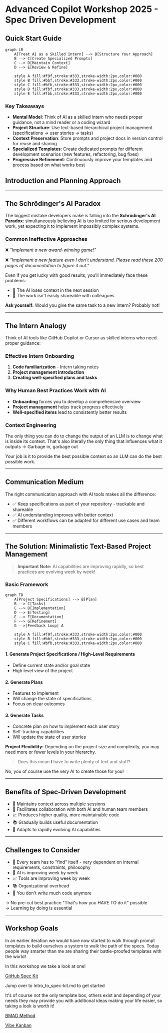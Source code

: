 # Advanced Copilot Workshop 2025 - Spec Driven Development


## Quick Start Guide

```mermaid
graph LR
    A[Treat AI as a Skilled Intern] --> B[Structure Your Approach]
    B --> C[Create Specialized Prompts]
    C --> D[Maintain Context]
    D --> E[Review & Refine]
    
    style A fill:#f9f,stroke:#333,stroke-width:2px,color:#000
    style B fill:#bbf,stroke:#333,stroke-width:2px,color:#000
    style C fill:#bfb,stroke:#333,stroke-width:2px,color:#000
    style D fill:#fbf,stroke:#333,stroke-width:2px,color:#000
    style E fill:#fbb,stroke:#333,stroke-width:2px,color:#000
```

### Key Takeaways
- **Mental Model**: Think of AI as a skilled intern who needs proper guidance, not a mind reader or a coding wizard
- **Project Structure**: Use text-based hierarchical project management (specifications → user stories → tasks)
- **Context Preservation**: Store prompts and project docs in version control for reuse and sharing
- **Specialized Templates**: Create dedicated prompts for different development scenarios (new features, refactoring, bug fixes)
- **Progressive Refinement**: Continuously improve your templates and process based on what works best

## Introduction and Planning Approach

---

## The Schrödinger's AI Paradox

The biggest mistake developers make is falling into the **Schrödinger's AI Paradox**: simultaneously believing AI is too limited for serious development work, yet expecting it to implement impossibly complex systems.



### Common Ineffective Approaches

❌ *"Implement a new award-winning game!"*

❌ *"Implement a new feature even I don't understand. Please read these 200 pages of documentation to figure it out."*

Even if you get lucky with good results, you'll immediately face these problems:

- 🥺 The AI loses context in the next session
- 🥺 The work isn't easily shareable with colleagues

**Ask yourself:** Would you give the same task to a new intern? Probably not!

---

## The Intern Analogy

Think of AI tools like GitHub Copilot or Cursor as skilled interns who need proper guidance:

### Effective Intern Onboarding

1. **Code familiarization** - Intern taking notes
2. **Project management introduction**
3. **Creating well-specified plans and tasks**

### Why Human Best Practices Work with AI

- **Onboarding** forces you to develop a comprehensive overview
- **Project management** helps track progress effectively
- **Well-specified items** lead to consistently better results

### Context Engineering

The only thing you can do to change the output of an LLM is to change what is inside its context. That's also literally the only thing that influences what it outputs -> Garbage in, garbage out

Your job is it to provide the best possible context so an LLM can do the best possible work.

---

## Communication Medium

The right communication approach with AI tools makes all the difference:

- ✅ Keep specifications as part of your repository - trackable and shareable
- ✅ AI understanding improves with better context
- ✅ Different workflows can be adapted for different use cases and team members

---

## The Solution: Minimalistic Text-Based Project Management

> **Important Note:** AI capabilities are improving rapidly, so best practices are evolving week by week!

### Basic Framework

```mermaid
graph TD
    A[Project Specifications] --> B[Plan]
    B --> C[Tasks]
    C --> D[Implementation]
    D --> E[Testing]
    E --> F[Documentation]
    F --> G[Refinement]
    G -->|Feedback Loop| A
    
    style A fill:#f9f,stroke:#333,stroke-width:2px,color:#000
    style B fill:#bbf,stroke:#333,stroke-width:2px,color:#000
    style C fill:#bfb,stroke:#333,stroke-width:2px,color:#000
```

#### 1. Generate Project Specifications / High-Level Requirements

- Define current state and/or goal state
- High level view of the project

#### 2. Generate Plans

- Features to implement
- Will change the state of specifications
- Focus on clear outcomes

#### 3. Generate Tasks

- Concrete plan on how to implement each user story
- Self-tracking capabilities
- Will update the state of user stories

**Project Flexibility:** Depending on the project size and complexity, you may need more or fewer levels in your hierarchy.

> Does this mean **I** have to write plenty of text and stuff?

No, you of course use the very AI to create those for you!

---

## Benefits of Spec-Driven Development

- 🚀 Maintains context across multiple sessions
- 🤝 Facilitates collaboration with both AI and human team members
- 📈 Produces higher quality, more maintainable code
- 📚 Gradually builds useful documentation
- 🔄 Adapts to rapidly evolving AI capabilities

---

## Challenges to Consider

- 🚀 Every team has to "find" itself - very dependent on internal requirements, constraints, philosophy
- 🤝 AI is improving week by week
- 📈 Tools are improving week by week
- 📚 Organizational overhead
- 🔄 You don't write much code anymore

→ No pre-cut best practice "That's how you HAVE TO do it" possible  
→ Learning by doing is essential

---

## Workshop Goals

In an earlier iteration we would have now started to walk through prompt templates to build ourselves a system to walk the path of the specs. Today people way smarter than me are sharing their battle-proofed templates with the world!

In this workshop we take a look at one!

[GitHub Spec Kit](https://github.com/github/spec-kit)

Jump over to Intro_to_spec-kit.md to get started

It's of course not the only template box, others exist and depending of your needs they may provide you with additional ideas making your life easier, so taking a look is worth it!

[BMAD Method](https://github.com/bmad-code-org/BMAD-METHOD)

[Vibe Kanban](https://www.vibekanban.com/)
